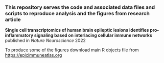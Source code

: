 ### This repository serves the code and associated data files and scripts to reproduce analysis and the figures from research article 
**Single cell transcriptomics of human brain epileptic lesions identifies pro-inflammatory  signaling based on interlacing cellular immune networks**  published in _Nature Neuroscience_ 2022

To produce some of the figures download main R objects file from https://epicimmuneatlas.org
